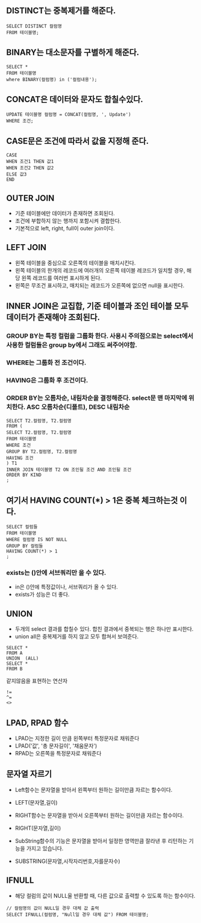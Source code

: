 ## DISTINCT는 중복제거를 해준다.
```
SELECT DISTINCT 컬럼명 
FROM 테이블명;
```

## BINARY는 대소문자를 구별하게 해준다.
```
SELECT * 
FROM 테이블명 
where BINARY(컬럼명) in ('컬럼내용');
```
## CONCAT은 데이터와 문자도 합칠수있다.
```
UPDATE 테이블명 컬럼명 = CONCAT(컬럼명, ', Update')
WHERE 조건;
```
## CASE문은 조건에 따라서 값을 지정해 준다.
```
CASE
WHEN 조건1 THEN 값1 
WHEN 조건2 THEN 값2 
ELSE 값3
END
```
## OUTER JOIN
- 기준 테이블에만 데이터가 존재하면 조회된다.
- 조건에 부합하지 않는 행까지 포함시켜 결합한다.
- 기본적으로 left, right, full이 outer join이다.

## LEFT JOIN
- 왼쪽 테이블을 중심으로 오른쪽의 테이블을 매치시킨다.
- 왼쪽 테이블의 한개의 레코드에 여러개의 오른쪽 테이블 레코드가 일치할 경우, 해당 왼쪽 레코드를 여러번 표시하게 된다.
- 왼쪽은 무조건 표시하고, 매치되는 레코드가 오른쪽에 없으면 null을 표시한다.

## INNER JOIN은 교집합, 기준 테이블과 조인 테이블 모두 데이터가 존재해야 조회된다.
### GROUP BY는 특정 컬럼을 그룹화 한다. 사용시 주의점으로는 select에서 사용한 컬럼들은 group by에서 그래도 써주어야함.
### WHERE는 그룹화 전 조건이다.
### HAVING은 그룹화 후 조건이다.
### ORDER BY는 오름차순, 내림차순을 결정해준다. select문 맨 마지막에 위치한다. ASC 오름차순(디폴트), DESC 내림차순
```
SELECT T2.컬럼명, T2.컬럼명
FROM (
SELECT T2.컬럼명, T2.컬럼명
FROM 테이블명
WHERE 조건
GROUP BY T2.컬럼명, T2.컬럼명
HAVING 조건
) T1
INNER JOIN 테이블명 T2 ON 조인될 조건 AND 조인될 조건
ORDER BY KIND
;
```

## 여기서 HAVING COUNT(*) > 1은 중복 체크하는것 이다.
```
SELECT 컬럼들
FROM 테이블명
WHERE 컬럼명 IS NOT NULL   
GROUP BY 컬럼들
HAVING COUNT(*) > 1
;
```

### exists는 ()안에 서브쿼리만 올 수 있다.
- in은 ()안에 특정값이나, 서브쿼리가 올 수 있다.
- exists가 성능은 더 좋다.

## UNION
- 두개의 select 결과를 합칠수 있다. 합친 결과에서 중복되는 행은 하나만 표시한다.
- union all은 중복제거를 하지 않고 모두 합쳐서 보여준다.
```
SELECT * 
FROM A
UNION  (ALL)      
SELECT * 
FROM B
```

같지않음을 표현하는 연산자
```
!=
^=
<>
```

## LPAD, RPAD 함수
- LPAD는 지정한 길이 만큼 왼쪽부터 특정문자로 채워준다
- LPAD('값', '총 문자길이', '채움문자')
- RPAD는 오른쪽을 특정문자로 채워준다


## 문자열 자르기
- Left함수는 문자열을 받아서 왼쪽부터 원하는 길이만큼 자르는 함수이다.
- LEFT(문자열,길이)

- RIGHT함수는 문자열을 받아서 오른쪽부터 원하는 길이만큼 자르는 함수이다.
- RIGHT(문자열,길이)

- SubString함수의 기능은 문자열을 받아서 일정한 영역만큼 잘라낸 후 리턴하는 기능을 가지고 있습니다.
- SUBSTRING(문자열,시작자리번호,자를문자수)

## IFNULL
- 해당 컬럼의 값이 NULL울 반환할 때, 다른 값으로 출력할 수 있도록 하는 함수이다.
```
// 컬럼명의 값이 NULL일 경우 대체 값 출력
SELECT IFNULL(컬럼명, "Null일 경우 대체 값") FROM 테이블명; 
```
